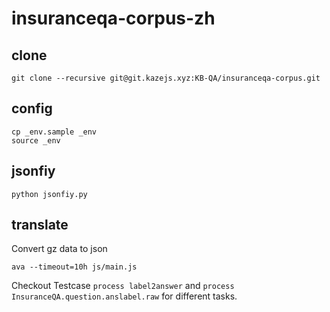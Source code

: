 # insuranceqa-corpus-zh

## clone

```
git clone --recursive git@git.kazejs.xyz:KB-QA/insuranceqa-corpus.git
```

## config
```
cp _env.sample _env
source _env
```

## jsonfiy

```
python jsonfiy.py
```

## translate

Convert gz data to json

```
ava --timeout=10h js/main.js
```

Checkout Testcase ```process label2answer``` and ```process InsuranceQA.question.anslabel.raw``` for different tasks.